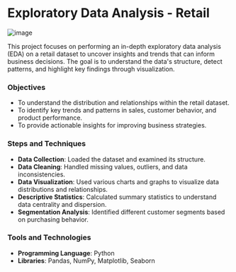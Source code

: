 # Exploratory Data Analysis - Retail

![image](https://github.com/Allan122/allan-s_portfolio/assets/45638226/1176fc71-019f-4910-b76f-18d5f1fc4638)

This project focuses on performing an in-depth exploratory data analysis (EDA) on a retail dataset to uncover insights and trends that can inform business decisions. The goal is to understand the data's structure, detect patterns, and highlight key findings through visualization.

### Objectives
- To understand the distribution and relationships within the retail dataset.
- To identify key trends and patterns in sales, customer behavior, and product performance.
- To provide actionable insights for improving business strategies.

### Steps and Techniques
- **Data Collection**: Loaded the dataset and examined its structure.
- **Data Cleaning**: Handled missing values, outliers, and data inconsistencies.
- **Data Visualization**: Used various charts and graphs to visualize data distributions and relationships.
- **Descriptive Statistics**: Calculated summary statistics to understand data centrality and dispersion.
- **Segmentation Analysis**: Identified different customer segments based on purchasing behavior.

### Tools and Technologies
- **Programming Language**: Python
- **Libraries**: Pandas, NumPy, Matplotlib, Seaborn

